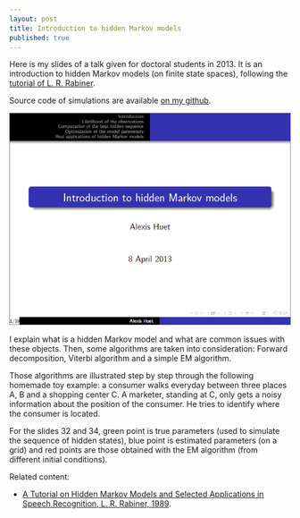 ```yaml
---
layout: post
title: Introduction to hidden Markov models
published: true
---
```

Here is my slides of a talk given for doctoral students in 2013. It is an introduction to hidden Markov models (on finite state spaces), following the <a href="../images/2014-6-11-Introduction-hmm/rabiner1989tutorial_hmm.pdf" target="_blank">tutorial of L. R. Rabiner</a>.

Source code of simulations are available <a href="https://github.com/ahstat/introduction-hmm">on my github</a>.

<a href="../images/2014-6-11-Introduction-hmm/HMM_introduction.pdf" target="_blank"><img src = "../images/2014-6-11-Introduction-hmm/HMM_introduction.png"></a>



I explain what is a hidden Markov model and what are common issues with these objects. Then, some algorithms are taken into consideration: Forward decomposition, Viterbi algorithm and a simple EM algorithm.

Those algorithms are illustrated step by step through the following homemade toy example: a consumer walks everyday between three places A, B and a shopping center C. A marketer, standing at C, only gets a noisy information about the position of the consumer. He tries to identify where the consumer is located.

For the slides 32 and 34, green point is true parameters (used to simulate the sequence of hidden states), blue point is estimated parameters (on a grid) and red points are those obtained with the EM algorithm (from different initial conditions).

Related content:
<ul>
	<li><a href="../images/2014-6-11-Introduction-hmm/rabiner1989tutorial_hmm.pdf" target="_blank">A Tutorial on Hidden Markov Models and Selected Applications in Speech Recognition, L. R. Rabiner, 1989</a>.</li>
</ul>
